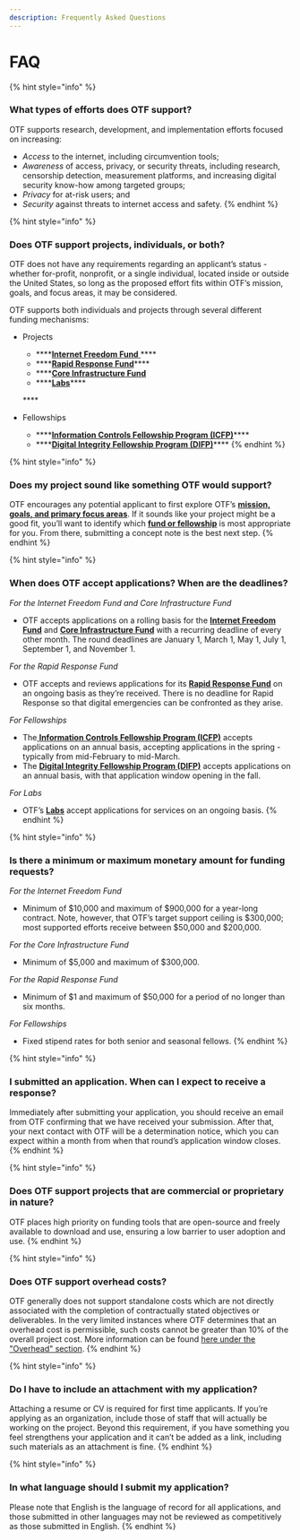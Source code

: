 ```yaml
---
description: Frequently Asked Questions
---
```


# FAQ

{% hint style="info" %}
### **What types of efforts does OTF support?**

OTF supports research, development, and implementation efforts focused on increasing: 

* _Access_ to the internet, including circumvention tools; 
* _Awareness_ of access, privacy, or security threats, including research, censorship detection, measurement platforms, and increasing digital security know-how among targeted groups; 
* _Privacy_ for at-risk users; and 
* _Security_ against threats to internet access and safety.
{% endhint %}

{% hint style="info" %}
### Does OTF support projects, individuals, or both?

OTF does not have any requirements regarding an applicant’s status - whether for-profit, nonprofit, or a single individual, located inside or outside the United States, so long as the proposed effort fits within OTF’s mission, goals, and focus areas, it may be considered.

OTF supports both individuals and projects through several different funding mechanisms:

* Projects

  * \*\*\*\*[**Internet Freedom Fund** ](https://www.opentech.fund/requests/internet-freedom-fund)\*\*\*\*
  * \*\*\*\*[**Rapid Response Fund**](https://www.opentech.fund/requests/rapid-response-fund)\*\*\*\*
  * \*\*\*\*[**Core Infrastructure Fund**](https://www.opentech.fund/requests/core-infrastructure-fund) 
  * \*\*\*\*[**Labs**](https://www.opentech.fund/labs)\*\*\*\*

  \*\*\*\*

* Fellowships
  * \*\*\*\*[**Information Controls Fellowship Program \(ICFP\)**](https://www.opentech.fund/requests/icfp)\*\*\*\*
  * \*\*\*\*[**Digital Integrity Fellowship Program \(DIFP\)**](https://www.opentech.fund/fellowships/difp)\*\*\*\*
{% endhint %}

{% hint style="info" %}
### Does my project sound like something OTF would support?

OTF encourages any potential applicant to first explore OTF’s [**mission, goals, and primary focus areas**](https://www.opentech.fund/about/program). If it sounds like your project might be a good fit, you’ll want to identify which [**fund or fellowship**](https://www.opentech.fund/funding) is most appropriate for you. From there, submitting a concept note is the best next step.
{% endhint %}

{% hint style="info" %}
### When does OTF accept applications? When are the deadlines?

_For the Internet Freedom Fund and Core Infrastructure Fund_ 

* OTF accepts applications on a rolling basis for the [**Internet Freedom Fund**](https://www.opentech.fund/requests/internet-freedom-fund) and [**Core Infrastructure Fund**](https://www.opentech.fund/requests/core-infrastructure-fund) with a recurring deadline of every other month. The round deadlines are January 1, March 1, May 1, July 1, September 1, and November 1.

_For the Rapid Response Fund_ 

* OTF accepts and reviews applications for its [**Rapid Response Fund**](https://www.opentech.fund/requests/rapid-response-fund) on an ongoing basis as they’re received. There is no deadline for Rapid Response so that digital emergencies can be confronted as they arise.

_For Fellowships_ 

* The[ **Information Controls Fellowship Program \(ICFP\)**](https://www.opentech.fund/requests/icfp) accepts applications on an annual basis, accepting applications in the spring - typically from mid-February to mid-March. 
* The [**Digital Integrity Fellowship Program \(DIFP\)**](https://www.opentech.fund/fellowships/difp) accepts applications on an annual basis, with that application window opening in the fall.

_For Labs_ 

* OTF’s [**Labs**](https://www.opentech.fund/labs) accept applications for services on an ongoing basis.
{% endhint %}

{% hint style="info" %}
### Is there a minimum or maximum monetary amount for funding requests?

_For the Internet Freedom Fund_ 

* Minimum of $10,000 and maximum of $900,000 for a year-long contract. Note, however, that OTF’s target support ceiling is $300,000; most supported efforts receive between $50,000 and $200,000.

_For the Core Infrastructure Fund_ 

* Minimum of $5,000 and maximum of $300,000.

_For the Rapid Response Fund_ 

* Minimum of $1 and maximum of $50,000 for a period of no longer than six months.

_For Fellowships_ 

* Fixed stipend rates for both senior and seasonal fellows.
{% endhint %}

{% hint style="info" %}
### I submitted an application. When can I expect to receive a response?

Immediately after submitting your application, you should receive an email from OTF confirming that we have received your submission. After that, your next contact with OTF will be a determination notice, which you can expect within a month from when that round’s application window closes.
{% endhint %}

{% hint style="info" %}
### Does OTF support projects that are commercial or proprietary in nature?

OTF places high priority on funding tools that are open-source and freely available to download and use, ensuring a low barrier to user adoption and use.
{% endhint %}

{% hint style="info" %}
### Does OTF support overhead costs?

OTF generally does not support standalone costs which are not directly associated with the completion of contractually stated objectives or deliverables. In the very limited instances where OTF determines that an overhead cost is permissible, such costs cannot be greater than 10% of the overall project cost. More information can be found [here under the "Overhead" section](https://www.opentech.fund/about/applying).
{% endhint %}

{% hint style="info" %}
### Do I have to include an attachment with my application?

Attaching a resume or CV is required for first time applicants. If you’re applying as an organization, include those of staff that will actually be working on the project. Beyond this requirement, if you have something you feel strengthens your application and it can’t be added as a link, including such materials as an attachment is fine.
{% endhint %}

{% hint style="info" %}
### In what language should I submit my application?

Please note that English is the language of record for all applications, and those submitted in other languages may not be reviewed as competitively as those submitted in English.
{% endhint %}

